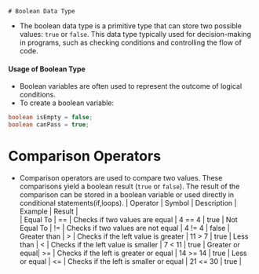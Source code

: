     # Boolean Data Type
- The boolean data type is a primitive type that can store two possible values: `true` or `false`.
  This data type typically used for decision-making in programs, such as checking conditions and
  controlling the flow of code.
#### Usage of Boolean Type
* Boolean variables are often used to represent the outcome of logical conditions.
* To create a boolean variable:
```java
boolean isEmpty = false;
boolean canPass = true;
```
# Comparison Operators
- Comparison operators are used to compare two values. These comparisons yield a boolean
  result (`true` or `false`). The result of the comparison can be stored in a boolean variable
  or used directly in conditional statements(if,loops).
  |   Operator    |   Symbol  |               Description                   |  Example    |  Result  |       
  |    Equal To   |     ==    |    Checks if two values are equal           |   4 == 4    |   true   |
  Not Equal To |     !=    |    Checks if two values are not equal       |   4 != 4    |   false  |
  Greater than |     >     |    Checks if the left value is greater      |   11 > 7    |   true   |
  Less than   |     <     |    Checks if the left value is smaller      |    7 < 11   |   true   |
  Greater or equal|     >=    |    Checks if the left is greater or equal   |    14 >= 14 |   true   |
  Less or equal |      <=    |    Checks if the left is smaller or equal   |    21 <= 30 |   true   |
